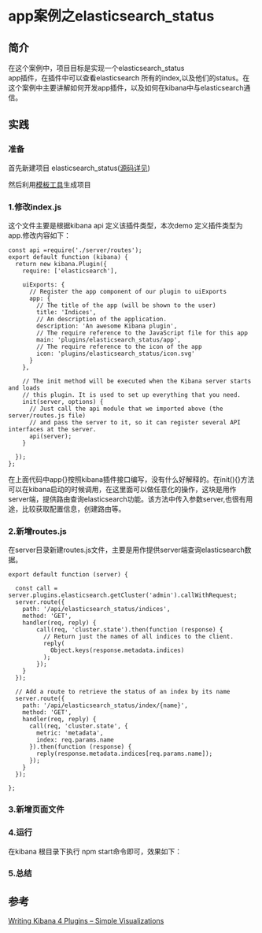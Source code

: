 # app案例之elasticsearch\_status

## 简介

在这个案例中，项目目标是实现一个elasticsearch\_status  
app插件，在插件中可以查看elasticsearch 所有的index,以及他们的status。在这个案例中主要讲解如何开发app插件，以及如何在kibana中与elasticsearch通信。

## 实践

### 准备

首先新建项目 elasticsearch\_status\([源码详见](https://github.com/TrumanDu/kibana_plugin/tree/master/elasticsearch_status)\)

然后利用[模板工具](https://github.com/elastic/template-kibana-plugin/)生成项目

### 1.修改index.js

这个文件主要是根据kibana api 定义该插件类型，本次demo 定义插件类型为app.修改内容如下：

```
const api =require('./server/routes');
export default function (kibana) {
  return new kibana.Plugin({
    require: ['elasticsearch'],

    uiExports: {
      // Register the app component of our plugin to uiExports
      app: {
        // The title of the app (will be shown to the user)
        title: 'Indices',
        // An description of the application.
        description: 'An awesome Kibana plugin',
        // The require reference to the JavaScript file for this app
        main: 'plugins/elasticsearch_status/app',
        // The require reference to the icon of the app
        icon: 'plugins/elasticsearch_status/icon.svg'
      }
    },

    // The init method will be executed when the Kibana server starts and loads
    // this plugin. It is used to set up everything that you need.
    init(server, options) {
      // Just call the api module that we imported above (the server/routes.js file)
      // and pass the server to it, so it can register several API interfaces at the server.
      api(server);
    }

  });
};
```

在上面代码中app{}按照kibana插件接口编写，没有什么好解释的。在init\(\){}方法可以在kibana启动的时候调用，在这里面可以做任意化的操作，这块是用作server端，提供路由查询elasticsearch功能。该方法中传入参数server,也很有用途，比较获取配置信息，创建路由等。

### 2.新增routes.js
在server目录新建routes.js文件，主要是用作提供server端查询elasticsearch数据。
```
export default function (server) {

  const call = server.plugins.elasticsearch.getCluster('admin').callWithRequest;
  server.route({
    path: '/api/elasticsearch_status/indices',
    method: 'GET',
    handler(req, reply) {
        call(req, 'cluster.state').then(function (response) {
          // Return just the names of all indices to the client.
          reply(
            Object.keys(response.metadata.indices)
          );
        });
    }
  });

  // Add a route to retrieve the status of an index by its name
  server.route({
    path: '/api/elasticsearch_status/index/{name}',
    method: 'GET',
    handler(req, reply) {
      call(req, 'cluster.state', {
        metric: 'metadata',
        index: req.params.name
      }).then(function (response) {
        reply(response.metadata.indices[req.params.name]);
      });
    }
  });

};

```


### 3.新增页面文件

### 4.运行

在kibana 根目录下执行 npm start命令即可，效果如下：

### 5.总结

## 参考

[Writing Kibana 4 Plugins – Simple Visualizations](https://www.timroes.de/2015/12/02/writing-kibana-4-plugins-simple-visualizations/)

